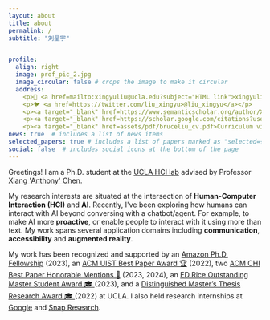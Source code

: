 ```yaml
---
layout: about
title: about
permalink: /
subtitle: "刘星宇"


profile:
  align: right
  image: prof_pic_2.jpg
  image_circular: false # crops the image to make it circular
  address: 
    <p>📧 <a href=mailto:xingyuliu@ucla.edu?subject="HTML link">xingyuliu@ucla.edu</a></p>
    <p>🐦 <a href=https://twitter.com/liu_xingyu>@liu_xingyu</a></p>
    <p><a target="_blank" href=https://www.semanticscholar.org/author/Xingyu-Bruce-Liu/2146036493>Semantic Scholar</a></p>
    <p><a target="_blank" href=https://scholar.google.com/citations?user=CTDSuK0AAAAJ>Google Scholar</a></p>
    <p><a target="_blank" href=assets/pdf/bruceliu_cv.pdf>Curriculum vitae</a></p>
news: true  # includes a list of news items
selected_papers: true # includes a list of papers marked as "selected={true}"
social: false  # includes social icons at the bottom of the page
---
```


Greetings! I am a Ph.D. student at the [UCLA HCI lab](https://hci.ucla.edu/) advised by Professor [Xiang 'Anthony' Chen](https://hci.prof/).

My research interests are situated at the intersection of <b>Human-Computer Interaction (HCI)</b> and <b>AI</b>. 
Recently, I've been exploring how humans can interact with AI beyond conversing with a chatbot/agent. 
For example, to make AI more <b>proactive</b>, or enable people to interact with it using more than text.
My work spans several application domains including <b>communication</b>, <b>accessibility</b> and <b>augmented reality</b>.

My work has been recognized and supported by an [Amazon Ph.D. Fellowship](https://www.sciencehub.ucla.edu/2023-amazon-fellows/) (2023), an [ACM UIST Best Paper Award 🏆](https://programs.sigchi.org/uist/2022/awards/best-papers) (2022), two [ACM CHI Best Paper Honorable Mentions 🏅](https://programs.sigchi.org/chi/2024/program/content/148270) (2023, 2024), an [ED Rice Outstanding Master Student Award 🎓 ](https://samueli.ucla.edu/2023-samueli-awards/) (2023), and a [Distinguished Master’s Thesis Research Award 🎓 ](https://www.ee.ucla.edu/ece-department-2021-2022-outstanding-student-awards-announced/) (2022) at UCLA. I also held research internships at [Google](https://research.google/) and [Snap Research](https://www.snap.com/en-US).